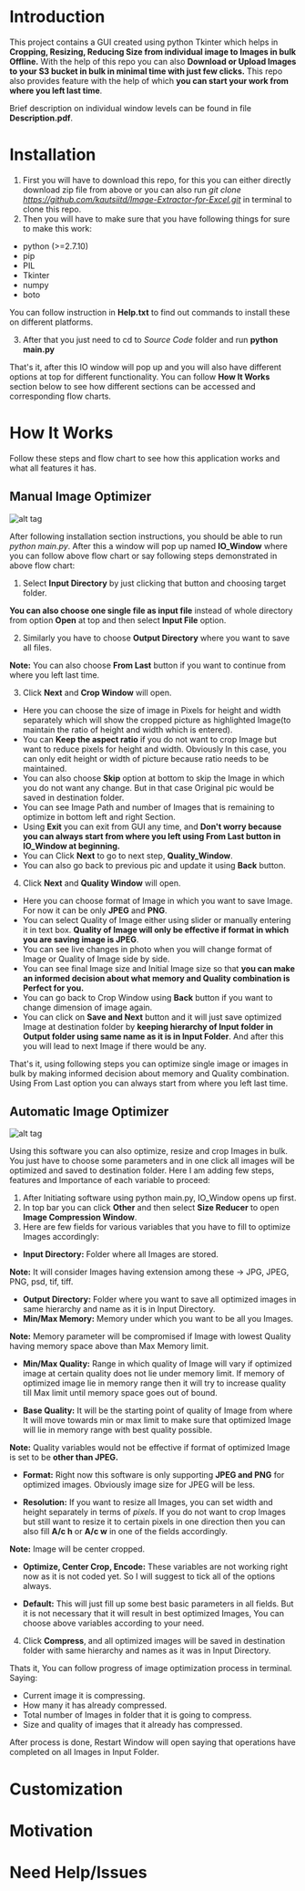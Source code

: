 # Introduction

This project contains a GUI created using python Tkinter which helps in **Cropping, Resizing, Reducing Size from individual image to Images in bulk Offline.** With the help of this repo you can also **Download or Upload Images to your S3 bucket in bulk in minimal time with just few clicks.** This repo also provides feature with the help of which **you can start your work from where you left last time**.

Brief description on individual window levels can be found in file **Description.pdf**.

# Installation

1. First you will have to download this repo, for this you can either directly download zip file from above or you can also run *git clone https://github.com/kautsiitd/Image-Extractor-for-Excel.git* in terminal to clone this repo.
2. Then you will have to make sure that you have following things for sure to make this work:
  * python (>=2.7.10)
  * pip
  * PIL
  * Tkinter
  * numpy
  * boto

  You can follow instruction in **Help.txt** to find out commands to install these on different platforms.

3. After that you just need to cd to *Source Code* folder and run **python main.py**

That's it, after this IO window will pop up and you will also have different options at top for different functionality. You can follow **How It Works** section below to see how different sections can be accessed and corresponding flow charts.

# How It Works
Follow these steps and flow chart to see how this application works and what all features it has.

## Manual Image Optimizer

![alt tag](https://github.com/kautsiitd/Image-Optimizer/blob/master/Readme%20Images/Single_Image_FlowChart.png)

After following installation section instructions, you should be able to run *python main.py*. After this a window will pop up named **IO_Window** where you can follow above flow chart or say following steps demonstrated in above flow chart:
1. Select **Input Directory** by just clicking that button and choosing target folder.

**You can also choose one single file as input file** instead of whole directory from option **Open** at top and then select **Input File** option.

2. Similarly you have to choose **Output Directory** where you want to save all files.

**Note:** You can also choose **From Last** button if you want to continue from where you left last time.

3. Click **Next** and **Crop Window** will open.
  * Here you can choose the size of image in Pixels for height and width separately which will show the cropped picture as highlighted Image(to maintain the ratio of height and width which is entered).
  * You can **Keep the aspect ratio** if you do not want to crop Image but want to reduce pixels for height and width. Obviously In this case, you can only edit height or width of picture because ratio needs to be maintained.
  * You can also choose **Skip** option at bottom to skip the Image in which you do not want any change. But in that case Original pic would be saved in destination folder.
  * You can see Image Path and number of Images that is remaining to optimize in bottom left and right Section.
  * Using **Exit** you can exit from GUI any time, and **Don't worry because you can always start from where you left using From Last button in IO_Window at beginning.**
  * You can Click **Next** to go to next step, **Quality_Window**.
  * You can also go back to previous pic and update it using **Back** button.

4. Click **Next** and **Quality Window** will open.
  * Here you can choose format of Image in which you want to save Image. For now it can be only **JPEG** and **PNG**.
  * You can select Quality of Image either using slider or manually entering it in text box. **Quality of Image will only be effective if format in which you are saving image is JPEG**.
  * You can see live changes in photo when you will change format of Image or Quality of Image side by side.
  * You can see final Image size and Initial Image size so that **you can make an informed decision about what memory and Quality combination is Perfect for you.**
  * You can go back to Crop Window using **Back** button if you want to change dimension of image again.
  * You can click on **Save and Next** button and it will just save optimized Image at destination folder by **keeping hierarchy of Input folder in Output folder using same name as it is in Input Folder**. And after this you will lead to next Image if there would be any.

That's it, using following steps you can optimize single image or images in bulk by making informed decision about memory and Quality combination. Using From Last option you can always start from where you left last time.

## Automatic Image Optimizer

![alt tag](https://github.com/kautsiitd/Image-Optimizer/blob/master/Readme%20Images/BulkResizing_Image_FlowChart.png)

Using this software you can also optimize, resize and crop Images in bulk. You just have to choose some parameters and in one click all images will be optimized and saved to destination folder. Here I am adding few steps, features and Importance of each variable to proceed:

1. After Initiating software using python main.py, IO_Window opens up first.
2. In top bar you can click **Other** and then select **Size Reducer** to open **Image Compression Window**.
3. Here are few fields for various variables that you have to fill to optimize Images accordingly:
  * **Input Directory:** Folder where all Images are stored.

  **Note:** It will consider Images having extension among these -> JPG, JPEG, PNG, psd, tif, tiff.

  * **Output Directory:** Folder where you want to save all optimized images in same hierarchy and name as it is in Input Directory.
  * **Min/Max Memory:** Memory under which you want to be all you Images.

  **Note:** Memory parameter will be compromised if Image with lowest Quality having memory space above than Max Memory limit.

  * **Min/Max Quality:** Range in which quality of Image will vary if optimized image at certain quality does not lie under memory limit. If memory of optimized image lie in memory range then it will try to increase quality till Max limit until memory space goes out of bound.

  * **Base Quality:** It will be the starting point of quality of Image from where It will move towards min or max limit to make sure that optimized Image will lie in memory range with best quality possible.

  **Note:** Quality variables would not be effective if format of optimized Image is set to be **other than JPEG.**

  * **Format:** Right now this software is only supporting **JPEG and PNG** for optimized images. Obviously image size for JPEG will be less.

  * **Resolution:** If you want to resize all Images, you can set width and height separately in terms of *pixels*. If you do not want to crop Images but still want to resize it to certain pixels in one direction then you can also fill **A/c h** or **A/c w** in one of the fields accordingly.

  **Note:** Image will be center cropped.

  * **Optimize, Center Crop, Encode:** These variables are not working right now as it is not coded yet. So I will suggest to tick all of the options always.

  * **Default:** This will just fill up some best basic parameters in all fields. But it is not necessary that it will result in best optimized Images, You can choose above variables according to your need.

4. Click **Compress**, and all optimized images will be saved in destination folder with same hierarchy and names as it was in Input Directory.

Thats it, You can follow progress of image optimization process in terminal. Saying:
* Current image it is compressing.
* How many it has already compressed.
* Total number of Images in folder that it is going to compress.
* Size and quality of images that it already has compressed.

After process is done, Restart Window will open saying that operations have completed on all Images in Input Folder.

# Customization


# Motivation


# Need Help/Issues
